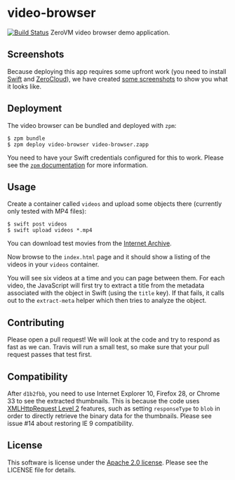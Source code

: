video-browser
=============

[![Build Status](https://travis-ci.org/mgeisler/video-browser.svg?branch=master)](https://travis-ci.org/mgeisler/video-browser)
ZeroVM video browser demo application.


Screenshots
-----------

Because deploying this app requires some upfront work (you need to
install [Swift][swift] and [ZeroCloud][zerocloud]), we have created
[some screenshots][screenshots] to show you what it looks like.


Deployment
----------

The video browser can be bundled and deployed with `zpm`:

    $ zpm bundle
    $ zpm deploy video-browser video-browser.zapp

You need to have your Swift credentials configured for this to work.
Please see the [`zpm` documentation][zpm] for more information.


Usage
-----

Create a container called `videos` and upload some objects there
(currently only tested with MP4 files):

    $ swift post videos
    $ swift upload videos *.mp4

You can download test movies from the [Internet Archive][1].

Now browse to the `index.html` page and it should show a listing of
the videos in your `videos` container.

You will see six videos at a time and you can page between them. For
each video, the JavaScript will first try to extract a title from the
metadata associated with the object in Swift (using the `title` key).
If that fails, it calls out to the `extract-meta` helper which then
tries to analyze the object.


Contributing
------------

Please open a pull request! We will look at the code and try to
respond as fast as we can. Travis will run a small test, so make sure
that your pull request passes that test first.


Compatibility
-------------

After `d1b2fbb`, you need to use Internet Explorer 10, Firefox 28, or
Chrome 33 to see the extracted thumbnails. This is because the code
uses [XMLHttpRequest Level 2][2] features, such as setting
`responseType` to `blob` in order to directly retrieve the binary data
for the thumbnails. Please see issue #14 about restoring IE 9
compatibility.


License
-------

This software is license under the [Apache 2.0 license][apache].
Please see the LICENSE file for details.

[screenshots]: screenshots.md
[zpm]: http://docs.zerovm.org/projects/zerovm-zpm/en/latest/zerocloud-auth-config.html
[swift]: http://swift.openstack.org/
[zerocloud]: https://github.com/zerovm/zerocloud/
[apache]: http://www.apache.org/licenses/LICENSE-2.0

[1]: https://archive.org/details/movies
[2]: http://www.w3.org/TR/XMLHttpRequest2/
